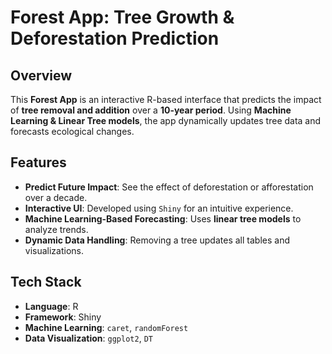 #  Forest App: Tree Growth & Deforestation Prediction

##  Overview
This **Forest App** is an interactive R-based interface that predicts the impact of **tree removal and addition** over a **10-year period**. Using **Machine Learning & Linear Tree models**, the app dynamically updates tree data and forecasts ecological changes.

## Features
-  **Predict Future Impact**: See the effect of deforestation or afforestation over a decade.
-  **Interactive UI**: Developed using `Shiny` for an intuitive experience.
-  **Machine Learning-Based Forecasting**: Uses **linear tree models** to analyze trends.
- **Dynamic Data Handling**: Removing a tree updates all tables and visualizations.


##  Tech Stack
- **Language**: R  
- **Framework**: Shiny  
- **Machine Learning**: `caret`, `randomForest`  
- **Data Visualization**: `ggplot2`, `DT`  

